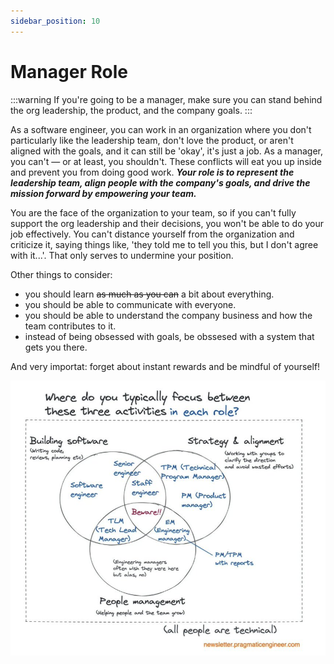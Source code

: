 ```yaml
---
sidebar_position: 10
---
```


# Manager Role

:::warning
If you're going to be a manager, make sure you can stand behind the org leadership, the product, and the company goals.
:::

As a software engineer, you can work in an organization where you don't particularly like the leadership team, don't love the product, or aren't aligned with the goals, and it can still be 'okay', it's just a job. As a manager, you can't — or at least, you shouldn't. These conflicts will eat you up inside and prevent you from doing good work. ***Your role is to represent the leadership team, align people with the company's goals, and drive the mission forward by empowering your team.***

You are the face of the organization to your team, so if you can't fully support the org leadership and their decisions, you won't be able to do your job effectively. You can't distance yourself from the organization and criticize it, saying things like, 'they told me to tell you this, but I don't agree with it...'. That only serves to undermine your position.

Other things to consider:

- you should learn ~~as much as you can~~ a bit about everything.
- you should be able to communicate with everyone.
- you should be able to understand the company business and how the team contributes to it.
- instead of being obsessed with goals, be obssesed with a system that gets you there.

And very importat: forget about instant rewards and be mindful of yourself!

![roles](img/eng_roles.png "eng roles")
